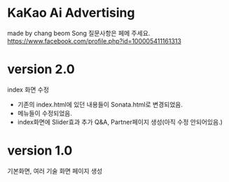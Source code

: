 # KaKao Ai Advertising
made by chang beom Song
질문사항은 페메 주세요.
https://www.facebook.com/profile.php?id=100005411161313

# version 2.0
index 화면 수정
 - 기존의 index.html에 있던 내용들이 Sonata.html로 변경되었음.
 - 메뉴들이 수정되었음.
 - index화면에 Slider효과 추가
Q&A, Partner페이지 생성(아직 수정 안되어있음.)

# version 1.0
기본화면, 여러 기술 화면 페이지 생성
